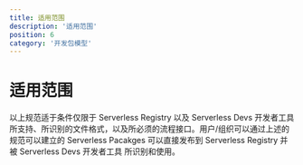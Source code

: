 ```yaml
---
title: 适用范围
description: '适用范围'
position: 6
category: '开发包模型'
---
```


# 适用范围

以上规范适于条件仅限于 Serverless Registry 以及 Serverless Devs 开发者工具 所支持、所识别的文件格式，以及所必须的流程接口。用户/组织可以通过上述的规范可以建立的 Serverless Pacakges 可以直接发布到 Serverless Registry 并被 Serverless Devs 开发者工具 所识别和使用。